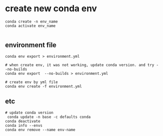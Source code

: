 
# create new conda env
```shell
conda create -n env_name
conda activate env_name


```

## environment file
```shell
conda env export > environment.yml

# when create env, it was not working, update conda version. and try --no-builds 
conda env export  --no-builds > environment.yml

# create env by yml file
conda env create -f environment.yml
```

## etc
```shell
# update conda version
 conda update -n base -c defaults conda
conda deactivate
conda info --envs 
conda env remove --name env-name
```